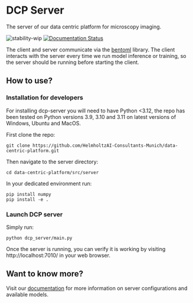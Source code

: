 # DCP Server

The server of our data centric platform for microscopy imaging.

![stability-wip](https://img.shields.io/badge/stability-work_in_progress-lightgrey.svg)
[![Documentation Status](https://readthedocs.org/projects/data-centric-platform/badge/?version=latest)](https://data-centric-platform.readthedocs.io/en/latest/?badge=latest)

The client and server communicate via the [bentoml](https://www.bentoml.com/?gclid=Cj0KCQiApKagBhC1ARIsAFc7Mc6iqOLi2OcLtqMbGx1KrFjtLUEZ-bhnqlT2zWREE0x7JImhtNmKlFEaAvSSEALw_wcB) library. The client interacts with the server every time we run model inference or training, so the server should be running before starting the client.

## How to use?

### Installation for developers

For installing dcp-server you will need to have Python <3.12, the repo has been tested on Python versions 3.9, 3.10 and 3.11 on latest versions of Windows, Ubuntu and MacOS. 

First clone the repo:
```
git clone https://github.com/HelmholtzAI-Consultants-Munich/data-centric-platform.git
```

Then navigate to the server directory:
```
cd data-centric-platform/src/server
```

In your dedicated environment run:
```
pip install numpy
pip install -e .
```

### Launch DCP server
Simply run:
```
python dcp_server/main.py
```
Once the server is running, you can verify it is working by visiting http://localhost:7010/ in your web browser.

## Want to know more?
Visit our [documentation](https://data-centric-platform.readthedocs.io/en/latest/dcp_server_installation.html) for more information on server configurations and available models.
